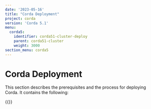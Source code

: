 ```yaml
---
date: '2023-05-16'
title: "Corda Deployment"
project: corda
version: 'Corda 5.1'
menu:
  corda5:
    identifier: corda51-cluster-deploy
    parent: corda51-cluster
    weight: 3000
section_menu: corda5
---
```

# Corda Deployment
This section describes the prerequisites and the process for deploying Corda.
It contains the following:

{{<childpages>}}

